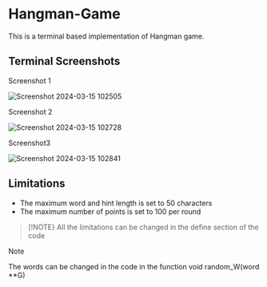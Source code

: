 # Hangman-Game

This is a terminal based implementation of Hangman game.

## Terminal Screenshots
Screenshot 1

![Screenshot 2024-03-15 102505](https://github.com/kabir325/Hangman-Game/assets/119738554/acb5199a-651a-48e4-be30-af097412205f)

Screenshot 2

![Screenshot 2024-03-15 102728](https://github.com/kabir325/Hangman-Game/assets/119738554/e602a2ab-da6f-4889-ba8f-b713aa95e224)

Screenshot3

![Screenshot 2024-03-15 102841](https://github.com/kabir325/Hangman-Game/assets/119738554/7c67eebf-8afd-47f3-b978-01ca4f4c26c7)

## Limitations
- The maximum word and hint length is set to 50 characters
- The maximum number of points is set to 100 per round

> [!NOTE}
> All the limitations can be changed in the define section of the code

> [!NOTE]
> The words can be changed in the code in the function void random_W(word **G)

